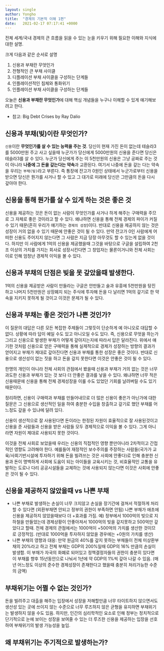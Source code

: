 ```yaml
---
layout: single
author: Yongho
title:  "경제의 기본적 이해 1편"
date:   2021-02-17 07:17:41 +0000
---
```


전체 세계/국내 경제의 큰 흐름을 읽을 수 있는 눈을 키우기 위해 필요한 이해와 지식에 대한 설명.

크게 다음과 같은 순서로 설명
1. 신용과 부채란 무엇인가
2. 전형적인 큰 부채 사이클
3. 디플레이션 부채 사이클을 구성하는 단계들
4. 인플레이션적인 침체와 통화위기
5. 인플레이션 부채 사이클을 구성하는 단계들

오늘은 **신용과 부채란 무엇인가**에 대해 핵심 개념들을 누구나 이해할 수 있게 얘기해보려고 한다.

- 참고: Big Debt Crises by Ray Dalio

## 신용과 부채(빚)이란 무엇인가?
`신용`이란 **무엇인가를 살 수 있는 능력을 주는 것**. 당신이 현재 가진 돈이 없는데 테슬라3를 5000만원 주고 사고 싶을때 누군가가 당신에게 5000만원의 신용을 준다면 당신은 테슬라3를 살 수 있다. 누군가 당신에게 주는 이 5천만원의 신용은 그냥 공짜로 주는 것이 아니라 **나중에 그 돈을 갚는다는 약속**과 교환된다. 여기서 나중에 돈을 갚는 다는 약속을 우리는 `부채(빚)`라고 부른다. 즉 통장에 잔고가 0원인 상태에서 누군가로부터 신용을 받으면 당신은 뭔가를 사거나 할 수 있고 그 대가로 미래에 당신은 그만큼의 돈을 다시 갚아야 한다.

## 신용을 통해 뭔가를 살 수 있게 하는 것은 좋은 것
신용을 제공하는 것은 돈이 없는 사람이 무엇인가를 사거나 하게 해주는 구매력을 주므로 그 자체로 좋은 것이라고 할 수 있다. 왜냐하면 신용을 통해 전체 경제의 파이가 커질 수 있기 때문(흔히 우리가 얘기하는 `경제의 성장`)이다. 반대로 신용을 제공하지 않는 것은 성장이 거의 없을 수 있기 때문에 안좋은 것이 될 수 있다. 만약 잔고가 0인 사람에게 어떠한 신용도 주어지지 않는다면 그 사람은 지금 당장 아무것도 할 수 있는게 없을 것이다. 하지만 이 사람에게 1억의 신용을 제공했을때 그것을 바탕으로 구글을 설립하여 2천조 이상의 가치를 가지는 회사로 성장시킨다면 그 창업자는 물론이거니와 전체 사회는 이로 인해 엄청난 경제적 이익을 볼 수 있다.

## 신용과 부채의 단점은 빚을 못 갚았을때 발생한다.
1억의 신용을 제공받은 사람이 만들라는 구글은 안만들고 술과 유흥에 5천만원을 탕진하고 나머지 5천만원은 상장폐지 되는 주식에 투자해 돈을 다 날리면 1억의 갚기로 한 약속을 지키지 못하게 될 것이고 이것은 문제가 될 수 있다.

## 신용과 부채는 좋은 것인가 나쁜 것인가?
이 질문의 대답은 다른 모든 복잡한 주제들이 그렇듯이 단순하게 예 아니오로 대답할 수 없다. 상황에 따라 답이 예일 수도 있고 아니오일 수도 있다. 즉, 신용으로 무엇을 하는가 그리고 신용으로 발생한 부채가 어떻게 갚아지는지에 따라서 답은 달라진다. 위에서 얘기한 것처럼 신용으로 얻은 구매력을 통해 실제적으로 경제가 성장하는 방향의 결과가 얻어지고 부채가 제대로 갚아진다면 신용과 부채를 통한 성장은 좋은 것이다. 뱐대로 신용으로 생산성이 없는 짓을 하고 돈을 갚지 못한다면 이것은 안좋은 것이 될 수 있다. 

한명의 개인이 아니라 전체 사회의 관점에서 봤을때 신용과 부채가 거의 없는 것은 너무 과도한 신용과 부채가 있는 것 보다 더 안좋은 결과를 낳을 수 있다. 왜냐하면 너무 적은 신용때문에 신용을 통해 전체 경제성장을 이룰 수도 있었던 기회를 날려버릴 수도 있기 때문이다. 

정리하면, 신용이 구매력과 부채를 만들어내므로 더 많은 신용이 좋은가 아닌가에 대한 질문은 그 신용으로 생산적인 일을 하여 충분한 수입을 창출하고 갚기로 했던 부채를 어느정도 갚을 수 있냐에 달려 있다. 

신용이 생산적으로 잘 사용된다면 돈이라는 한정된 자원이 효율적으로 잘 사용된것이고 신용을 준 사람들과 신용을 받은 사람들 모두 경제적으로 이익을 볼 수 있다. 그게 아니라면 자원이 제대로 사용되지 못한 것이다.

이것을 전체 사회로 보았을때 우리는 신용의 직접적인 영향 뿐만아니라 2차적이고 간접적인 영향도 고려해야 한다. 예를들어 재정적인 보수주의를 주장하는 사람들(국가가 교육/사회기반시설에 투자하기 위해 돈을 빌려쓰는 것은 사회에 안좋다)로 인해 충분한 신용과 돈이 명백하게 사회에 도움이 되는 아이들을 교육시키는 것, 비효율적인 교통을 유발하는 도로나 다리 공공시설들을 교체하는 것에 사용되지 않는다면 이것은 사회에 안좋은 것이 될 수 있다. 

## 신용을 제공하지 않았을때 vs 나쁜 부채
- 나쁜 부채로 발생하는 손실이 너무 크지않고 손실을 장기간에 걸쳐서 적절하게 처리할 수 있다면 (외환부채면 안되고 정부의 권한이 부족하면 안됨) 나쁜 부채가 애초에 신용을 제공하지 않았을때보다 더 +효과를 가짐.
예) 정부에서 1000억의 빚으로 지하철을 만들었는데 경제상황이 안좋아져서 1000억의 빚을 갚지못하고 500억만 갚았다고 할때. 전체 경제의 관점에서는 1000억이 +500억의 가치를 생산한 것이므로 긍정적임. (반대로 1000억을 투자하지 않았을 경우에는 +0원의 가치를 생산) 
- 나쁜 부채의 영향과 대응: 만약 원금의 40%를 갚지 못하는 부채들이 전체 미상환부채의 20%라고 하고 전체 부채는 GDP의 200%일때 GDP의 16% 만큼의 손실이 발생함. 이 부채가 자국의 화폐로 되어있고 정책결정자들의 권한이 충분히 있다면 이 부채를 향후 15년동안으로 나눠서 1년에 약 GDP의 1%씩 갚아 나갈 수 있음. (매년 어느정도 이상의 준수한 경제성장이 존재한다고 했을때 충분히 처리가능한 수준의 금액) 

## 부채위기는 어쩔 수 없는 것인가?
돈을 빌려주고 대출을 해주는 입장에서 성장을 저해할만큼 너무 타이트하지 않으면서도 생산성 있는 곳에 쓰이지 않는 수준으로 너무 루즈하지 않은 균형을 유지하면 부채위기는 발생하지 않을 수도 있음. 하지만, 인간의 심리학적인 요소로 인해 정부는 정치적으로 단기적으로 눈에 보이는 성장을 보여줄 수 있는 더 루즈한 신용을 제공하는 입장을 선호하여 부채위기의 발생 가능성을 높임.

## 왜 부채위기는 주기적으로 발생하는가?






 





